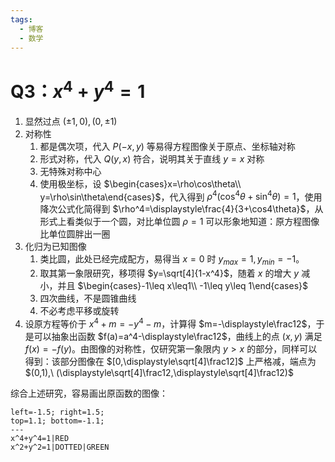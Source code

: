 ```yaml
---
tags:
  - 博客
  - 数学
---
```

# Q3：$x^4+y^4=1$

1. 显然过点 $(\pm1,0),(0,\pm1)$
2. 对称性
	1. 都是偶次项，代入 $P(-x,y)$ 等易得方程图像关于原点、坐标轴对称
	2. 形式对称，代入 $Q(y,x)$ 符合，说明其关于直线 $y=x$ 对称
	3. 无特殊对称中心
	4. 使用极坐标，设 $\begin{cases}x=\rho\cos\theta\\ y=\rho\sin\theta\end{cases}$，代入得到 $\rho^4(\cos^4\theta+\sin^4\theta)=1$，使用降次公式化简得到 $\rho^4=\displaystyle\frac{4}{3+\cos4\theta}$，从形式上看类似于一个圆，对比单位圆 $\rho=1$ 可以形象地知道：原方程图像比单位圆胖出一圈
3. 化归为已知图像
	1. 类比圆，此处已经完成配方，易得当 $x=0$ 时 $y_{max}=1,y_{min}=-1$。
	2. 取其第一象限研究，移项得 $y=\sqrt[4]{1-x^4}$，随着 $x$ 的增大 $y$ 减小，并且 $\begin{cases}-1\leq x\leq1\\ -1\leq y\leq 1\end{cases}$
	3. 四次曲线，不是圆锥曲线
	4. 不必考虑平移或旋转
4. 设原方程等价于 $x^4+m=-y^4-m$，计算得 $m=-\displaystyle\frac12$，于是可以抽象出函数 $f(a)=a^4-\displaystyle\frac12$，曲线上的点 $(x,y)$ 满足 $f(x)=-f(y)$。由图像的对称性，仅研究第一象限内 $y>x$ 的部分，同样可以得到：该部分图像在 $[0,\displaystyle\sqrt[4]\frac12]$ 上严格减，端点为 $(0,1),\ (\displaystyle\sqrt[4]\frac12,\displaystyle\sqrt[4]\frac12)$

综合上述研究，容易画出原函数的图像：

```desmos-graph
left=-1.5; right=1.5;
top=1.1; bottom=-1.1;
---
x^4+y^4=1|RED
x^2+y^2=1|DOTTED|GREEN
```

